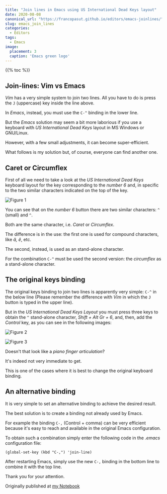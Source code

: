 ```yaml
---
title: "Join lines in Emacs using US International Dead Keys layout"
date: 2020-08-08
canonical_url: "https://francopasut.github.io/editors/emacs-joinlines/"
slug: emacs_join_lines
categories:
  - Editors
tags:
  - Emacs
image:
  placement: 3
  caption: 'Emacs green logo'
---
```


{{% toc %}}


## Join-lines: Vim vs Emacs ##

_Vim_ has a very simple system to join two lines. All you have to do is press the `J` (uppercase) key inside the line above.

In _Emacs_, instead, you must use the `C-^` binding in the lower line.

But the _Emacs_ solution  may seem  a bit more laborious if you use a keyboard with _US International Dead Keys_ layout in MS Windows or GNU/Linux.

However, with a few small adjustments, it can become super-efficient.

What follows is my solution but, of course, everyone can find another one.

## Caret or Circumflex  ##


First of all we need to  take a look at the _US International Dead Keys_ keyboard layout for the  key corresponding to the _number 6_ and,  in specific to the two similar characters indicated on the top of the key.


 ![Figure 1](/img/tasto_6_US.png "The correct character is the one at the top right in the middle square")



You can see that on the _number 6_ button there are two similar characters: `^` (small) and `^`. 

Both are the same character, i.e. _Caret_ or _Circumflex_.

The difference is in the use: the first one is used for compound characters, like _â, ê_, etc.

The second, instead, is used as an stand-alone character.

For the combination `C-^`  must be used the second version: the _circumflex_ as a stand-alone character.


## The original keys binding ##

The original keys binding to join two lines is apparently very simple: `C-^` in the below line (Please remember the difference with _Vim_ in which the `J` button is typed in the upper line).

But in the _US International Dead Keys Layout_ you must press three keys to obtain the `^` stand-alone character, _Shift + Alt Gr + 6_, and, then, add the _Control_ key, as you can see in the following images:



![Figure 2](/img/combinazione_mani.jpg "Like on a piano, side view")


![Figure 3](/img/combinazione_mani2.jpg "Like on a piano, top view")


Doesn't that look like a _piano finger articulation_?


It's indeed not very immediate to get.

This is one of the cases where it is best to change the original keyboard binding.

## An alternative binding ##

It is very simple to set an alternative binding to achieve the desired result.

The best solution is to create a binding not already used by Emacs.

For example the binding  `C-,` (Control + comma) can be very efficient because it's easy to reach and available in the original  Emacs configuration.

To obtain such a combination simply enter the following code in the _.emacs_ configuration file:

``` elisp
(global-set-key (kbd "C-,") 'join-line)
```

After restarting Emacs, simply use the new `C-,` binding in the bottom line to combine it with the top line.

Thank you for your attention.

Originally published at [my Notebook](https://francopasut.github.io/editors/emacs-joinlines/)

